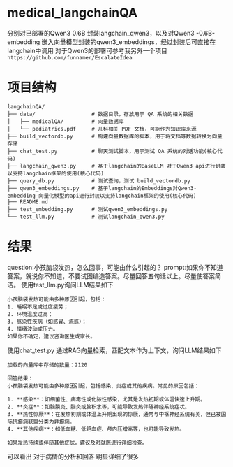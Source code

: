 # medical_langchainQA
分别对已部署的Qwen3 0.6B 封装langchain_qwen3，以及对Qwen3 -0.6B-embedding 嵌入向量模型封装的qwen3_embeddings，经过封装后可直接在langchain中调用
对于Qwen3的部署可参考我另外一个项目`https://github.com/funnamer/EscalateIdea`

# 项目结构
```
langchainQA/
├── data/                  # 数据目录，存放用于 QA 系统的相关数据
│   ├── medicalQA/         # 向量数据库
│   └── pediatrics.pdf     # 儿科相关 PDF 文档，可能作为知识库来源
├── build_vectordb.py      # 构建向量数据库的脚本，用于将文档等数据转换为向量存储
├── chat_test.py           # 聊天测试脚本，用于测试 QA 系统的对话功能(核心代码)
├── langchain_qwen3.py     # 基于langchain的BaseLLM 对于Qwen3 api进行封装以支持langchain框架的使用(核心代码)
├── query_db.py            # 测试查询，测试 build_vectordb.py 
├── qwen3_embeddings.py    # 基于langchain的Embeddings对Qwen3-embedding-向量化模型的api进行封装以支持langchain框架的使用(核心代码)
├── README.md              
├── test_embedding.py      # 测试qwen3_embeddings.py
└── test_llm.py            # 测试langchain_qwen3.py
```

# 结果
question:小孩脑袋发热，怎么回事，可能由什么引起的？
prompt:如果你不知道答案，就说你不知道，不要试图编造答案。尽量回答五句话以上。尽量使答案简洁。
使用test_llm.py询问LLM结果如下
```
小孩脑袋发热可能由多种原因引起，包括：  
1. 睡眠不足或过度疲劳；  
2. 环境温度过高；  
3. 感染性疾病（如感冒、流感）；  
4. 情绪波动或压力。  
如果你不确定，建议咨询医生或家长。
```
使用chat_test.py 通过RAG向量检索，匹配文本作为上下文，询问LLM结果如下
```
加载的向量库中存储的数量：2120

回答结果：
小孩脑袋发热可能由多种原因引起，包括感染、炎症或其他疾病。常见的原因包括：

1. **感染**：如细菌性、病毒性或化脓性感染，尤其是发热初期或体温快速上升期。
2. **炎症**：如脑膜炎、脑炎或脑积水等，可能导致发热伴随神经系统症状。
3. **热性惊厥**：在发热初期或体温上升期出现的惊厥，通常与中枢神经系统有关，但已被国际抗癫痫联盟分类为非癫痫。
4. **其他疾病**：如低血糖、低钙血症、颅内压增高等，也可能导致发热。

如果发热持续或伴随其他症状，建议及时就医进行详细检查。
```

可以看出 对于病情的分析和回答  明显详细了很多

